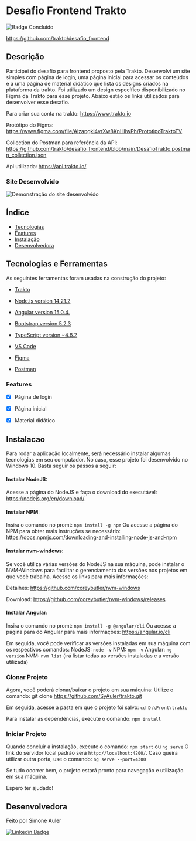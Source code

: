 
# Desafio Frontend Trakto

![Badge Concluído](http://img.shields.io/static/v1?label=STATUS&message=Concluído&color=GREEN&style=for-the-badge)

https://github.com/trakto/desafio_frontend

## Descrição
Participei do desafio para frontend proposto pela Trakto. Desenvolvi um site simples com página de login, uma página inicial para acessar os conteúdos e a uma página de material didático que lista os designs criados na plataforma da trakto. Foi utilizado um design específico disponibilizado no Figma da Trakto para esse projeto. Abaixo estão os links utilizados para desenvolver esse desafio.

Para criar sua conta na trakto:
https://www.trakto.io

Protótipo do Figma:
https://www.figma.com/file/Ajzapgkl4vrXw8KnHlIwPh/PrototipoTraktoTV

Collection do Postman para referência da API:
https://github.com/trakto/desafio_frontend/blob/main/DesafioTrakto.postman_collection.json

Api utilizada:
https://api.trakto.io/


### Site Desenvolvido
![Demonstração do site desenvolvido](./src/assets/gif/trakto-app.gif)


## Índice
<!--ts-->
   * [Tecnologias](#tecnologias)
   * [Features](#features)
   * [Instalação](#instalacao)
   * [Desenvolvedora](#desenvolvedora)
<!--te-->

## Tecnologias e Ferramentas

As seguintes ferramentas foram usadas na construção do projeto:

- [Trakto](https://www.trakto.io/)
- [Node.js version 14.21.2](https://nodejs.org/en)
- [Angular version 15.0.4.](https://angular.io/)
- [Bootstrap version 5.2.3](https://getbootstrap.com/docs/5.0/getting-started/introduction/)
- [TypeScript version ~4.8.2](https://www.typescriptlang.org/)

- [VS Code](https://code.visualstudio.com/download)
- [Figma](https://www.figma.com/downloads/)
- [Postman](https://www.postman.com/downloads/)

### Features

- [x] Página de login
- [x] Página inicial
- [x] Material didático


## Instalacao

Para rodar a aplicação localmente, será necessário instalar algumas tecnologias em seu computador. No caso, esse projeto foi desenvolvido no Windows 10. Basta seguir os passos a seguir:

#### Instalar NodeJS:
Acesse a página do NodeJS e faça o download do executável:
https://nodejs.org/en/download/

#### Instalar NPM:
Insira o comando no promt: `npm install -g npm`
Ou acesse a página do NPM para obter mais instruções se necessário:
https://docs.npmjs.com/downloading-and-installing-node-js-and-npm

#### Instalar nvm-windows:
Se você utiliza várias versões do NodeJS na sua máquina, pode instalar o NVM-Windows para facilitar o gerenciamento das versões nos projetos em que você trabalha. Acesse os links para mais informações:

Detalhes: https://github.com/coreybutler/nvm-windows

Download: https://github.com/coreybutler/nvm-windows/releases

#### Instalar Angular:
Insira o comando no promt: `npm install -g @angular/cli`
Ou acesse a página para do Angular para mais informações:
https://angular.io/cli

Em seguida, você pode verificar as versões instaladas em sua máquina com os respectivos comandos:
NodeJS: `node -v`
NPM: `npm -v`
Angular: `ng version`
NVM: `nvm list` (irá listar todas as versões instaladas e a versão utilizada)

### Clonar Projeto
Agora, você poderá clonar/baixar o projeto em sua máquina:
Utilize o comando: git clone https://github.com/SyAuler/trakto.git

Em seguida, acesse a pasta em que o projeto foi salvo: `cd D:\Front\trakto`

Para instalar as dependências, execute o comando: `npm install`

### Iniciar Projeto
Quando concluir a instalação, execute o comando: `npm start` ou `ng serve`
O link do servidor local padrão será `http://localhost:4200/`. Caso queira utilizar outra porta, use o comando: `ng serve --port=4300`

Se tudo ocorrer bem, o projeto estará pronto para navegação e utilização em sua máquina.

Espero ter ajudado!

## Desenvolvedora

Feito por Simone Auler

[![Linkedin Badge](https://img.shields.io/badge/-Simone-blue?style=flat-square&logo=Linkedin&logoColor=white&link=https://www.linkedin.com/in/simone-auler/)](https://www.linkedin.com/in/simone-auler/)
